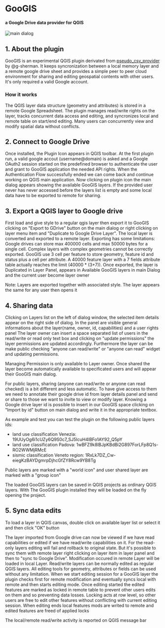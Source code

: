 # GooGIS #
#### a Google Drive data provider for QGIS
![main dialog](https://github.com/enricofer/gdrive_provider/blob/master/docs/main_dialog.png?raw=true)
## 1. About the plugin
GooGIS is an experimental QGIS plugin derivated from [pseudo_csv_provider](http://github.com/g-sherman/pseudo_csv_provider) by @g-sherman. It keeps syncronization between a local memory layer and a remote google drive sheet and provides a simple peer to peer cloud environment for sharing and editing geospatial contents with other users. It's only required a valid Google account.
### How it works
The QGIS layer data structure (geometry and attributes) is stored in a remote Google Spreadsheet. The plugin manages read/write rights on the layer, tracks concurrent data access and editing, and syncronizes local and remote table on start/end editing. 
Many users can concurrently view and modify spatial data without conflicts. 
## 2. Connect to Google Drive
Once installed, the Plugin Icon appears in QGIS toolbar. At the first plugin run, a valid google accout (username@domain) is asked and a Google OAuth2 session started on the predefined browser to authenticate the user and grant to GooGIS application the needed API rights. When the Authentication Flow successfully ended we can come back and continue working on QGIS main application.
Now clicking on plugin icon the main dialog appears showing the available GooGIS layers. If the provided user never has never accessed before the layers list is empty and some local data have to be exported to remote for sharing.
## 3. Export a QGIS layer to Google drive
First load and give style to a regular qgis layer then export it to GooGIS clicking on "Export to GDrive" button on the main dialog or right clicking on layer menu item and "Duplicate to Google Drive Layer".
The local layer is converted and exported to a remote layer. Exporting has some limitations: Google drives can store max 400000 cells and max 50000 bytes for a single cell. Complex layers with complex geometries cannot be correctly exported.
GooGIS use 3 cell per feature to store geometry, feature id and status plus a cell per attribute. A 40000 feature layer with a 7 fields attribute table actually reaches the limit (40000 * (3+7)). 
Once exported, the layer is Duplicated in Layer Panel, appears in Available GooGIS layers in main Dialog and the current user become layer owner

Note: Layers are exported together with associated style. The layer appears the same for any user then opens it
## 4. Sharing data
Clicking on Layers list on the left of dialog window, the selected item details appear on the right side of dialog. 
In the panel are visible general informations about the layer(name, owner, id, capabilities) and a user rights panel
The layer owner can insert a space separated list of users in the read/write or read only text box and clicking on "update permissions" the layer permissions are updated accordingly.
Furthermore the layer can be make public checking "anyone can read/write" or "anyone can read" widget and updating permissions. 

Managing Permission is only available to Layer owner. Once shared the layer become automatically available to specificated users and will appear their GooGIS main dialog.

For public layers, sharing (anyone can read/write or anyone can read checked) is a bit different and less automatic. To have give access to them we need to annotate their google drive id from layer details panel and send or share to those we want to invite to view or modify layer.
Knowing a Google drive layer id is possible to insert in our GooGIS space clicking on "Import by id" button on main dialog and write it in the appropriate textbox.

As example and test you can test the plugin on the following public layers ids:

* land use classification Venezia: 19UUyOg6i1cUZy6Q9S0c7_SJ5IcuH4lBFo1AY92_Q5pY
* land use classification Padova:  1wBFZ9k8lBJpKBdBi2G897ForLFp8Q1s-RO2WWMjRMcE
* sismic classification Veneto region: 1RxLk7DZ_Cw-eiegKzBAYDgmrpDjhcGfZY8Rcw9YB8Tg

Public layers are marked with a "world icon" and user shared layer are marked with a "group icon"

The loaded GooGIS layers can be saved in QGIS projects as ordinary QGIS layers. With The GooGIS plugin installed they will be loaded on the fly opening the project.
## 5. Sync data edits
To load a layer in QGIS canvas, double click on available layer list or select it and then click "OK" button

The layer imported from Google drive can now be viewed if we have read capabilities or edited if we have read/write capabilities on it.
For the read-only layers editing will fail and rollback to original state. But it's possible to sync them with remote layer right clicking on layer item in layer panel and then to "sync to Google Drive". Modification occured in remote Layer will be loaded in local Layer.
Read/write layers can be normally edited as regular QGIS layers. All editing tools for geometry, attributes or fields can be used without any limitation.
When we start editing session for a GooGIS layer the plugin checks first for remote modification and eventually syncs local with remote and then starts editing mode.
Once editing started the edited features are marked as locked in remote table to prevent other users edits on them and so preventing data losses. 
Locking acts at row level, so other users are free to edit other features without conflicting with current editing session.
When editing ends local features mods are writed to remote and edited features are freed of applied locks

The local/remote read/write activity is reported on QGIS message bar
